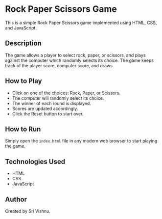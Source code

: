 # Rock Paper Scissors Game

This is a simple Rock Paper Scissors game implemented using HTML, CSS, and JavaScript.

## Description

The game allows a player to select rock, paper, or scissors, and plays against the computer which randomly selects its choice. The game keeps track of the player score, computer score, and draws.

## How to Play

- Click on one of the choices: Rock, Paper, or Scissors.
- The computer will randomly select its choice.
- The winner of each round is displayed.
- Scores are updated accordingly.
- Click the Reset button to start over.

## How to Run

Simply open the `index.html` file in any modern web browser to start playing the game.

## Technologies Used

- HTML
- CSS
- JavaScript

## Author

Created by Sri Vishnu.

